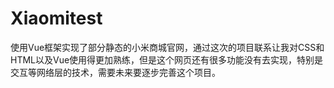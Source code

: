 # Xiaomitest
使用Vue框架实现了部分静态的小米商城官网，通过这次的项目联系让我对CSS和HTML以及Vue使用得更加熟练，但是这个网页还有很多功能没有去实现，特别是交互等网络层的技术，需要未来要逐步完善这个项目。
